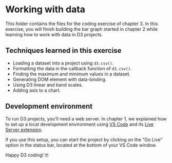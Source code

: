 # Working with data

This folder contains the files for the coding exercise of chapter 3. In this exercise, you will finish building the bar graph started in chapter 2 while learning how to work with data in D3 projects.


## Techniques learned in this exercise

- Loading a dataset into a project using `d3.csv()`.
- Formatting the data in the callback function of `d3.csv()`.
- Finding the maximum and minimum values in a dataset.
- Generating DOM element with data-binding.
- Using D3 linear and band scales.
- Adding axis to a chart.


## Development environment

To run D3 projects, you'll need a web server. In chapter 1, we explained how to set up a local development environment using [VS Code](https://code.visualstudio.com/) and its [Live Server extension](https://marketplace.visualstudio.com/items?itemName=ritwickdey.LiveServer).

If you use this setup, you can start the project by clicking on the "Go Live" option in the status bar, located at the bottom of your VS Code window.

Happy D3 coding! 🤓